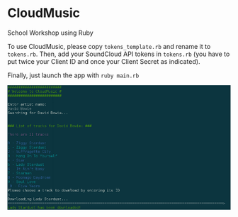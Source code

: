 # CloudMusic
School Workshop using Ruby

To use CloudMusic, please copy `tokens_template.rb` and rename it to `tokens.rb`.
Then, add your SoundCloud API tokens in `tokens.rb` (you have to put twice your Client ID and once your Client Secret as indicated).

Finally, just launch the app with `ruby main.rb`

![alt tag](screenshot.png)
